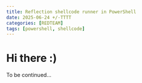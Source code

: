 ```yaml
---
title: Reflection shellcode runner in PowerShell
date: 2025-06-24 +/-TTTT
categories: [REDTEAM]
tags: [powershell, shellcode]
---
```


# Hi there :)

To be continued...
